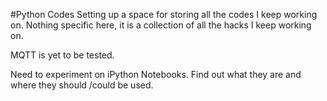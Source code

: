 #Python Codes
Setting up a space for storing all the codes I keep working on. Nothing specific here, it is a collection of all the hacks I keep working on.

MQTT is yet to be tested.

Need to experiment on iPython Notebooks. Find out what they are and where they should /could be used.
